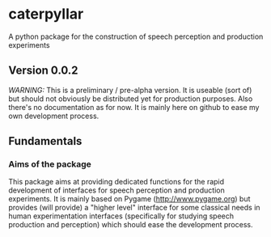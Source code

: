 # caterpyllar
A python package for the construction of speech perception and production experiments

## Version 0.0.2

_WARNING:_ This is a preliminary / pre-alpha version. It is useable (sort of) but should not obviously 
be distributed yet for production purposes. Also there's no documentation as for now. It is mainly here 
on github to ease my own development process.

## Fundamentals

### Aims of the package

This package aims at providing dedicated functions for the rapid development of interfaces for speech
perception and production experiments. It is mainly based on Pygame (http://www.pygame.org) but provides
(will provide) a "higher level" interface for some classical needs in human experimentation interfaces 
(specifically for studying speech production and perception) which should ease the development process.

